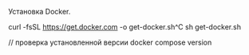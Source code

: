 Установка Docker.

curl -fsSL https://get.docker.com -o get-docker.sh^C
sh get-docker.sh

// проверка установленной версии
docker compose version
